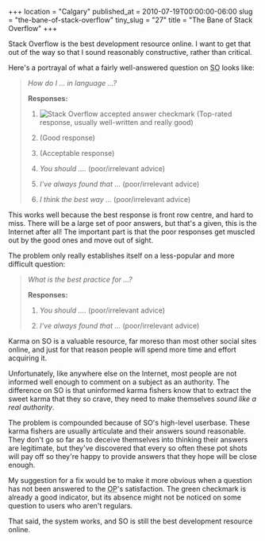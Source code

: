 +++
location = "Calgary"
published_at = 2010-07-19T00:00:00-06:00
slug = "the-bane-of-stack-overflow"
tiny_slug = "27"
title = "The Bane of Stack Overflow"
+++

Stack Overflow is the best development resource online. I want to get that out of the way so that I sound reasonably constructive, rather than critical.

Here's a portrayal of what a fairly well-answered question on <acronym title="Stack Overflow">SO</acronym> looks like:

> *How do I ... in language ...?*
> 
> **Responses:**
> 
> 1. <img alt="Stack Overflow accepted answer checkmark" src="/assets/images/articles/the-bane-of-stack-overflow/green_checkmark.png" class="inline" /> (Top-rated response, usually well-written and really good)
> 
> 2. (Good response)
> 
> 3. (Acceptable response)
> 
> 4. *You should ....* (poor/irrelevant advice)
> 
> 5. *I've always found that ...* (poor/irrelevant advice)
> 
> 6. *I think the best way ...* (poor/irrelevant advice)

This works well because the best response is front row centre, and hard to miss. There will be a large set of poor answers, but that's a given, this is the Internet after all! The important part is that the poor responses get muscled out by the good ones and move out of sight.

The problem only really establishes itself on a less-popular and more difficult question:

> *What is the best practice for ...?*
> 
> **Responses:**
> 
> 1. *You should ....* (poor/irrelevant advice)
> 
> 2. *I've always found that ...* (poor/irrelevant advice)

Karma on SO is a valuable resource, far moreso than most other social sites online, and just for that reason people will spend more time and effort acquiring it.

Unfortunately, like anywhere else on the Internet, most people are not informed well enough to comment on a subject as an authority. The difference on SO is that uninformed karma fishers know that to extract the sweet karma that they so crave, they need to make themselves *sound like a real authority*.

The problem is compounded because of SO's high-level userbase. These karma fishers are usually articulate and their answers sound reasonable. They don't go so far as to deceive themselves into thinking their answers are legitimate, but they've discovered that every so often these pot shots will pay off so they're happy to provide answers that they hope will be close enough.

My suggestion for a fix would be to make it more obvious when a question has not been answered to the <acronym title="Origin Poster">OP</acronym>'s satisfaction. The green checkmark is already a good indicator, but its absence might not be noticed on some question to users who aren't regulars.

That said, the system works, and SO is still the best development resource online.
